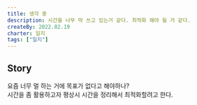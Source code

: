 ```yaml
---
title: 생각 중
description: 시간을 너무 막 쓰고 있는거 같다. 최적화 해야 될 거 같다.
createBy: 2022.02.19
charter: 일지
tags: ["일지"]
---
```


## Story

요즘 너무 멀 하는 거에 목표가 없다고 해야하나?  
시간을 좀 활용하고자 평상시 시간을 정리해서 최적화할려고 한다.
